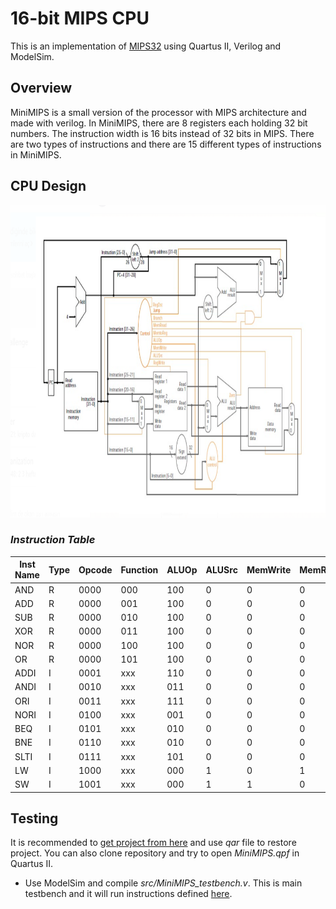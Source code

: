 # 16-bit MIPS CPU
This is an implementation of [MIPS32](https://www.mips.com/products/architectures/mips32-2/) using Quartus II, Verilog and ModelSim.

## Overview
MiniMIPS is a small version of the processor with MIPS architecture and made with verilog. In  MiniMIPS, there are 8 registers each holding 32 bit numbers. The instruction width is 16 bits instead of 32 bits in MIPS. There are two types of instructions and there are 15 different types of instructions in MiniMIPS.

## CPU Design

<p align="center">
  <img width="900" height="500" src="https://github.com/okantorun/16-bit-MIPS-CPU/blob/main/resource/CPU-design.png">
</p>

### _Instruction Table_


| Inst Name | Type | Opcode | Function | ALUOp | ALUSrc | MemWrite | MemRead | RegWrite | MemtoReg | Branch | Bne |
| --------- | ---- | ------ | -------- | ----- | ------ | -------- | ------- | -------- | -------- | ------ | --- | 
| AND | R | 0000 | 000 | 100 | 0 | 0 | 0 | 1 | 0 | 0 | 0 |
| ADD | R | 0000 | 001 | 100 | 0 | 0 | 0 | 1 | 0 | 0 | 0 |
| SUB | R | 0000 | 010 | 100 | 0 | 0 | 0 | 1 | 0 | 0 | 0 |
| XOR | R | 0000 | 011 | 100 | 0 | 0 | 0 | 1 | 0 | 0 | 0 |
| NOR | R | 0000 | 100 | 100 | 0 | 0 | 0 | 1 | 0 | 0 | 0 |
| OR | R | 0000 | 101 | 100 | 0 | 0 | 0 | 1 | 0 | 0 | 0 |
| ADDI | I | 0001 | xxx | 110 | 0 | 0 | 0 | 1 | 0 | 0 | 0 |
| ANDI | I | 0010 | xxx | 011 | 0 | 0 | 0 | 1 | 0 | 0 | 0 | 
| ORI | I | 0011 | xxx | 111 | 0 | 0 | 0 | 1 | 0 | 0 | 0 | 
| NORI | I | 0100 | xxx | 001 | 0 | 0 | 0 | 1 | 0 | 0 | 0 | 
| BEQ | I | 0101 | xxx | 010 | 0 | 0 | 0 | 1 | 0 | 1 | 0 | 
| BNE | I |  0110 | xxx | 010 | 0 | 0 | 0 | 1 | 0 | 0 | 1 | 
| SLTI | I | 0111 | xxx | 101 | 0 | 0 | 0 | 1 | 0 | 0 | 0 | 
| LW | I | 1000 | xxx | 000 | 1 | 0 | 1 | 1 | 1 | 0 | 0 | 
| SW | I |  1001 | xxx | 000 | 1 | 1 | 0 | 0 | 0 | 0 | 0 | 


## Testing

It is recommended to [get project from here](https://github.com/okantorun/16-bit-MIPS-CPU/releases/tag/v1.0) and use *qar* file to restore project. You can also clone repository and try to open *MiniMIPS.qpf* in Quartus II.

- Use ModelSim and compile *src/MiniMIPS_testbench.v*. This is main testbench and it will run instructions defined [here](https://github.com/okantorun/16-bit-MIPS-CPU/blob/main/simulation/modelsim/instruction_data.txt).

